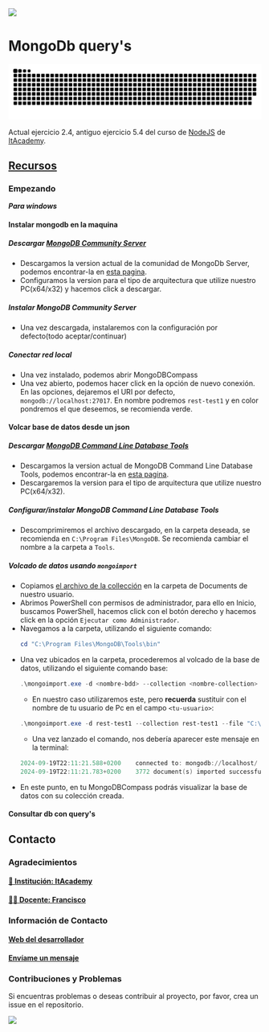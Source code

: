 <img src="https://user-images.githubusercontent.com/73097560/115834477-dbab4500-a447-11eb-908a-139a6edaec5c.gif">

# MongoDb query's
<a href="https://github.com/SKRTEEEEEE">
<div align="center">
  <img  src="https://github.com/SKRTEEEEEE/SKRTEEEEEE/blob/main/resources/img/grid-snake.svg"
       alt="snake" />
</div>
</a>

Actual ejercicio 2.4, antiguo ejercicio 5.4 del curso de [NodeJS](https://nodejs.org/en) de [ItAcademy](https://www.barcelonactiva.cat/es/itacademy).

## [Recursos](https://github.com/SKRTEEEEEE/markdowns/)

### Empezando
**_Para windows_**
#### Instalar mongodb en la maquina
##### Descargar [MongoDB Community Server](https://www.mongodb.com/try/download/community)
- Descargamos la version actual de la comunidad de MongoDb Server, podemos encontrar-la en [esta pagina](https://www.mongodb.com/try/download/community).
- Configuramos la version para el tipo de arquitectura que utilize nuestro PC(x64/x32) y hacemos click a descargar. 
##### Instalar MongoDB Community Server
- Una vez descargada, instalaremos con la configuración por defecto(todo aceptar/continuar)
##### Conectar red local
- Una vez instalado, podemos abrir MongoDBCompass
- Una vez abierto, podemos hacer click en la opción de nuevo conexión. En las opciones, dejaremos el URI por defecto, `mongodb://localhost:27017`. En nombre podremos `rest-test1` y en color pondremos el que deseemos, se recomienda verde.
#### Volcar base de datos desde un json
##### Descargar [MongoDB Command Line Database Tools](https://www.mongodb.com/try/download/database-tools)
- Descargamos la version actual de MongoDB Command Line Database Tools, podemos encontrar-la en [esta pagina](https://www.mongodb.com/try/download/database-tools).
- Descargaremos la version para el tipo de arquitectura que utilize nuestro PC(x64/x32). 
##### Configurar/instalar MongoDB Command Line Database Tools
- Descomprimiremos el archivo descargado, en la carpeta deseada, se recomienda en `C:\Program Files\MongoDB`. Se recomienda cambiar el nombre a la carpeta a `Tools`.
##### Volcado de datos usando `mongoimport`
- Copiamos [el archivo de la collección](./restaurants.json) en la carpeta de Documents de nuestro usuario.
- Abrimos PowerShell con permisos de administrador, para ello en Inicio, buscamos PowerShell, hacemos click con el botón derecho y hacemos click en la opción `Ejecutar como Administrador`.
- Navegamos a la carpeta, utilizando el siguiente comando:
  ```powershell
  cd "C:\Program Files\MongoDB\Tools\bin"
  ```
- Una vez ubicados en la carpeta, procederemos al volcado de la base de datos, utilizando el siguiente comando base:
  ```PowerShell
  .\mongoimport.exe -d <nombre-bdd> --collection <nombre-collection> --file "<ubicación-archivo>" --jsonArray
  ```
  - En nuestro caso utilizaremos este, pero **recuerda** sustituir con el nombre de tu usuario de Pc en el campo `<tu-usuario>`:
  ```PowerShell
  .\mongoimport.exe -d rest-test1 --collection rest-test1 --file "C:\Users\<tu-usuario>\Documentos\restaurants.json" --jsonArray
  ```
  - Una vez lanzado el comando, nos debería aparecer este mensaje en la terminal:
  ```PowerShell
  2024-09-19T22:11:21.588+0200    connected to: mongodb://localhost/
  2024-09-19T22:11:21.783+0200    3772 document(s) imported successfully. 0 document(s) failed to import.
  ```
- En este punto, en tu MongoDBCompass podrás visualizar la base de datos con su colección creada.
#### Consultar db con query's

## Contacto

### Agradecimientos
#### [🏫 Institución: ItAcademy](https://www.barcelonactiva.cat/es/itacademy)
#### [🧑‍🏫 Docente: Francisco](https://frivero.com.ar/)

### Información de Contacto
#### [Web del desarrollador](profile-skrt.vercel.app)
#### [Envíame un mensaje](mailto:adanreh.m@gmail.com)

### Contribuciones y Problemas

Si encuentras problemas o deseas contribuir al proyecto, por favor, crea un issue en el repositorio.

<img src="https://user-images.githubusercontent.com/73097560/115834477-dbab4500-a447-11eb-908a-139a6edaec5c.gif">